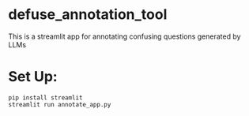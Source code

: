 # defuse_annotation_tool
This is a streamlit app for annotating confusing questions generated by LLMs

# Set Up: 
```
pip install streamlit 
streamlit run annotate_app.py
```


